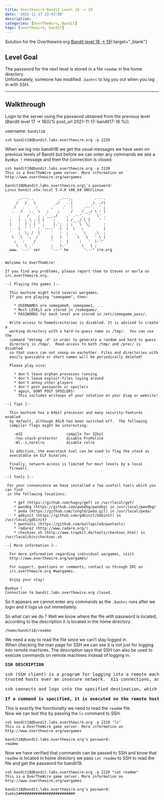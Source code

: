 ```yaml
---
title: Overthewire Bandit Level 18 -> 19
date: '2021-11-17 23:43:00'
description: ''
categories: [OverTheWire, Bandit]
tags: [overthewire, bandit]
---
```


Solution for the Overthewire.org [Bandit level 18 -> 19](https://overthewire.org/wargames/bandit/bandit19.html){:target="\_blank"}

## Level Goal

The password for the next level is stored in a file `readme` in the home directory.  
Unfortunately, someone has modified `.bashrc` to log you out when you log in with SSH.  

---

## Walkthrough

Login to the server using the password obtained from the previous level [Bandit level 17 -> 18]({% post_url 2021-11-17-bandit17-18 %}).

username: `bandit18`

```ssh
ssh bandit18@bandit.labs.overthewire.org -p 2220
```

When we log into bandit18 we get the usual messages we have seen on previous levels of Bandit but before we can enter any commands we see a `ByeBye !` message and then the connection is closed.

```shell
ssh bandit18@bandit.labs.overthewire.org -p 2220
This is a OverTheWire game server. More information on http://www.overthewire.org/wargames

bandit18@bandit.labs.overthewire.org\'s password: 
Linux bandit.otw.local 5.4.8 x86_64 GNU/Linux 

      ,----..            ,----,          .---.
     /   /   \         ,/   .`|         /. ./|
    /   .     :      ,`   .'  :     .--'.  ' ;
   .   /   ;.  \   ;    ;     /    /__./ \ : |
  .   ;   /  ` ; .'___,/    ,' .--'.  '   \' .
  ;   |  ; \ ; | |    :     | /___/ \ |    ' '
  |   :  | ; | ' ;    |.';  ; ;   \  \;      :
  .   |  ' ' ' : `----'  |  |  \   ;  `      |
  '   ;  \; /  |     '   :  ;   .   \    .\  ;
   \   \  ',  /      |   |  '    \   \   ' \ |
    ;   :    /       '   :  |     :   '  |--"
     \   \ .'        ;   |.'       \   \ ;
  www. `---` ver     '---' he       '---" ire.org


Welcome to OverTheWire!

If you find any problems, please report them to Steven or morla on
irc.overthewire.org.

--[ Playing the games ]--

  This machine might hold several wargames.
  If you are playing "somegame", then:

    * USERNAMES are somegame0, somegame1, ...
    * Most LEVELS are stored in /somegame/.
    * PASSWORDS for each level are stored in /etc/somegame_pass/.

  Write-access to homedirectories is disabled. It is advised to create a
  working directory with a hard-to-guess name in /tmp/.  You can use the
  command "mktemp -d" in order to generate a random and hard to guess
  directory in /tmp/.  Read-access to both /tmp/ and /proc/ is disabled
  so that users can not snoop on eachother. Files and directories with
  easily guessable or short names will be periodically deleted!

  Please play nice:

    * don't leave orphan processes running
    * don't leave exploit-files laying around
    * don't annoy other players
    * don't post passwords or spoilers
    * again, DONT POST SPOILERS!
      This includes writeups of your solution on your blog or website!

--[ Tips ]--

  This machine has a 64bit processor and many security-features enabled
  by default, although ASLR has been switched off.  The following
  compiler flags might be interesting:

    -m32                    compile for 32bit
    -fno-stack-protector    disable ProPolice
    -Wl,-z,norelro          disable relro

  In addition, the execstack tool can be used to flag the stack as
  executable on ELF binaries.

  Finally, network-access is limited for most levels by a local
  firewall.

--[ Tools ]--

 For your convenience we have installed a few usefull tools which you can find
 in the following locations:

    * gef (https://github.com/hugsy/gef) in /usr/local/gef/
    * pwndbg (https://github.com/pwndbg/pwndbg) in /usr/local/pwndbg/
    * peda (https://github.com/longld/peda.git) in /usr/local/peda/
    * gdbinit (https://github.com/gdbinit/Gdbinit) in /usr/local/gdbinit/
    * pwntools (https://github.com/Gallopsled/pwntools)
    * radare2 (http://www.radare.org/)
    * checksec.sh (http://www.trapkit.de/tools/checksec.html) in /usr/local/bin/checksec.sh

--[ More information ]--

  For more information regarding individual wargames, visit
  http://www.overthewire.org/wargames/

  For support, questions or comments, contact us through IRC on
  irc.overthewire.org #wargames.

  Enjoy your stay!

Byebye !
Connection to bandit.labs.overthewire.org closed.
```

So it appears we cannot enter any commands as the `.bashrc` runs after we login and it logs us out immediately.  

So what can we do ? Well we know where the file with password is located, according to the description it is located in the home directory.

`/home/bandit18/readme`

We need a way to read the file since we can't stay logged in.  
When checking the man page for SSH we can see it is not just for logging into remote machines. The description says that SSH can also be used to execute commands on remote machines instead of logging in.

<pre>
<b>SSH DESCRIPTION</b>

ssh (SSH client) is a program for logging into a remote machine <b>and for executing commands on a remote machine.</b>  It is intended to provide secure encrypted communications between two un‐
trusted hosts over an insecure network.  X11 connections, arbitrary TCP ports and UNIX-domain sockets can also be forwarded over the secure channel.

ssh connects and logs into the specified destination, which may be specified as either [user@]hostname or a URI of the form ssh://[user@]hostname[:port].  The user must prove his/her identity to the remote machine using one of several methods (see below).

<b>If a command is specified, it is executed on the remote host instead of a login shell.</b>
</pre>

This is exactly the functionalty we need to read the `readme` file.  
Now we can test this by passing the `ls` command to SSH.

```shell
ssh bandit18@bandit.labs.overthewire.org -p 2220 "ls"             
This is a OverTheWire game server. More information on http://www.overthewire.org/wargames

bandit18@bandit.labs.overthewire.org's password: 
readme
```

Now we have verified that commands can be passed to SSH and know that `readme` is located in home directory we pass `cat readme` to SSH to read the file and get the password for bandit19.

```shell
ssh bandit18@bandit.labs.overthewire.org -p 2220 "cat readme"
This is a OverTheWire game server. More information on http://www.overthewire.org/wargames

bandit18@bandit.labs.overthewire.org's password:
IueksS##########################
```
